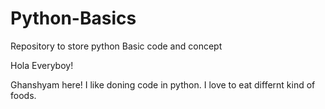 # Python-Basics
Repository to store python Basic code and concept

Hola Everyboy!

Ghanshyam here! I like doning code in python. I love to eat differnt kind of foods.
